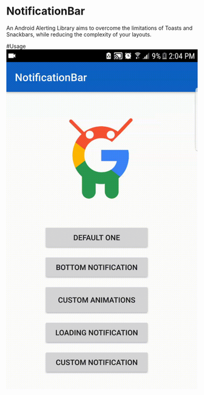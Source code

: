 # NotificationBar
An Android Alerting Library aims to overcome the limitations of Toasts and Snackbars, while reducing the complexity of your layouts.

#Usage
![Demo](./Images/app_demo.gif)

